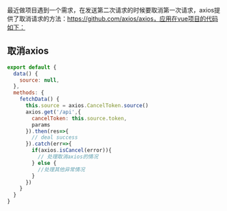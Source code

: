 最近做项目遇到一个需求，在发送第二次请求的时候要取消第一次请求，axios提供了取消请求的方法：https://github.com/axios/axios，应用在vue项目的代码如下：

## 取消axios

```javascript
export default {
  data() {
    source: null,
  },
  methods: {
    fetchData() {
      this.source = axios.CancelToken.source()
      axios.get('/api',{
        cancelToken: this.source.token,
        params
      }).then(res=>{
        // deal success
      }).catch(err=>{
        if(axios.isCancel(error)){
          // 处理取消axios的情况
        } else {
          //处理其他异常情况
        }
      })
    }
  }
}
```

